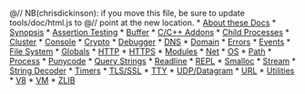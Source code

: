 @// NB(chrisdickinson): if you move this file, be sure to update tools/doc/html.js to @// point at the new location. * [About these Docs](documentation.html) * [Synopsis](synopsis.html) * [Assertion Testing](assert.html) * [Buffer](buffer.html) * [C/C++ Addons](addons.html) * [Child Processes](child_process.html) * [Cluster](cluster.html) * [Console](console.html) * [Crypto](crypto.html) * [Debugger](debugger.html) * [DNS](dns.html) * [Domain](domain.html) * [Errors](errors.html) * [Events](events.html) * [File System](fs.html) * [Globals](globals.html) * [HTTP](http.html) * [HTTPS](https.html) * [Modules](modules.html) * [Net](net.html) * [OS](os.html) * [Path](path.html) * [Process](process.html) * [Punycode](punycode.html) * [Query Strings](querystring.html) * [Readline](readline.html) * [REPL](repl.html) * [Smalloc](smalloc.html) * [Stream](stream.html) * [String Decoder](string_decoder.html) * [Timers](timers.html) * [TLS/SSL](tls.html) * [TTY](tty.html) * [UDP/Datagram](dgram.html) * [URL](url.html) * [Utilities](util.html) * [V8](v8.html) * [VM](vm.html) * [ZLIB](zlib.html)